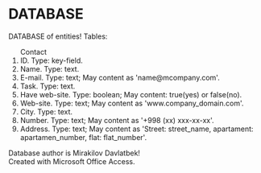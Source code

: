 # DATABASE
DATABASE of entities!
Tables:
 <ol> Contact <br>
  <li>ID. Type: key-field.</li>
  <li>Name. Type: text.</li>
  <li>E-mail. Type: text; May content as 'name@mcompany.com'.</li>
  <li>Task. Type: text.</li>
  <li>Have web-site. Type: boolean; May content: true(yes) or false(no).</li>
  <li>Web-site. Type: text; May content as 'www.company_domain.com'.</li>
  <li>City. Type: text.</li>
  <li>Number. Type: text; May content as '+998 (xx) xxx-xx-xx'.</li>
  <li>Address. Type: text; May content as 'Street: street_name, apartament: apartamen_number, flat: flat_number'.</li>
</ol>

Database author is Mirakilov Davlatbek!<br>
Created with Microsoft Office Access.
